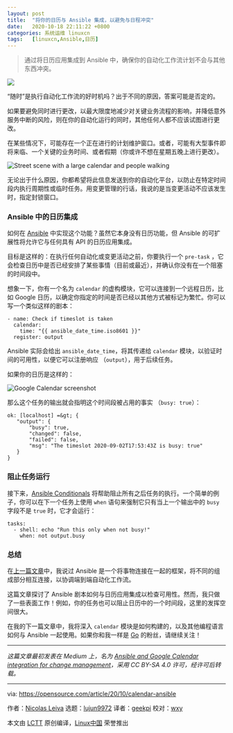 ```yaml
---
layout: post
title:	"将你的日历与 Ansible 集成，以避免与日程冲突"
date:	2020-10-18 22:11:22 +0800 
categories:	系统运维 linuxcn 
tags:	[linuxcn,Ansible,日历]
---
```




> 
> 通过将日历应用集成到 Ansible 中，确保你的自动化工作流计划不会与其他东西冲突。
> 
> 
> 


![](/Asserts/Images//attachment/album/202010/18/221110wk9kd9ewrde11zxx.jpg)


“随时”是执行自动化工作流的好时机吗？出于不同的原因，答案可能是否定的。


如果要避免同时进行更改，以最大限度地减少对关键业务流程的影响，并降低意外服务中断的风险，则在你的自动化运行的同时，其他任何人都不应该试图进行更改。


在某些情况下，可能存在一个正在进行的计划维护窗口。或者，可能有大型事件即将来临、一个关键的业务时间、或者假期（你或许不想在星期五晚上进行更改）。


![Street scene with a large calendar and people walking](/Asserts/Images//attachment/album/202010/18/221143fw24mm4e174z1wlp.jpg "Street scene with a large calendar and people walking")


无论出于什么原因，你都希望将此信息发送到你的自动化平台，以防止在特定时间段内执行周期性或临时任务。用变更管理的行话，我说的是当变更活动不应该发生时，指定封锁窗口。


### Ansible 中的日历集成


如何在 [Ansible](https://docs.ansible.com/ansible/latest/index.html) 中实现这个功能？虽然它本身没有日历功能，但 Ansible 的可扩展性将允许它与任何具有 API 的日历应用集成。


目标是这样的：在执行任何自动化或变更活动之前，你要执行一个 `pre-task` ，它会检查日历中是否已经安排了某些事情（目前或最近），并确认你没有在一个阻塞的时间段中。


想象一下，你有一个名为 `calendar` 的虚构模块，它可以连接到一个远程日历，比如 Google 日历，以确定你指定的时间是否已经以其他方式被标记为繁忙。你可以写一个类似这样的剧本：



```
- name: Check if timeslot is taken
  calendar:
    time: "{{ ansible_date_time.iso8601 }}"
  register: output

```

Ansible 实际会给出 `ansible_date_time`，将其传递给 `calendar` 模块，以验证时间的可用性，以便它可以注册响应 （`output`），用于后续任务。


如果你的日历是这样的：


![Google Calendar screenshot](/Asserts/Images//attachment/album/202010/18/221150jupznzhuu5fk5k9a.png "Google Calendar screenshot")


那么这个任务的输出就会指明这个时间段被占用的事实 （`busy: true`）：



```
ok: [localhost] =&gt; {
   "output": {
       "busy": true,
       "changed": false,
       "failed": false,
       "msg": "The timeslot 2020-09-02T17:53:43Z is busy: true"
   }
}

```

### 阻止任务运行


接下来，[Ansible Conditionals](https://docs.ansible.com/ansible/latest/user_guide/playbooks_conditionals.html) 将帮助阻止所有之后任务的执行。一个简单的例子，你可以在下一个任务上使用 `when` 语句来强制它只有当上一个输出中的 `busy` 字段不是 `true` 时，它才会运行：



```
tasks:
  - shell: echo "Run this only when not busy!"
    when: not output.busy

```

### 总结


在[上一篇文章](https://medium.com/swlh/python-and-ansible-to-automate-a-network-security-workflow-28b9a44660c6)中，我说过 Ansible 是一个将事物连接在一起的框架，将不同的组成部分相互连接，以协调端到端自动化工作流。


这篇文章探讨了 Ansible 剧本如何与日历应用集成以检查可用性。然而，我只做了一些表面工作！例如，你的任务也可以阻止日历中的一个时间段，这里的发挥空间很大。


在我的下一篇文章中，我将深入 `calendar` 模块是如何构建的，以及其他编程语言如何与 Ansible 一起使用。如果你和我一样是 [Go](https://golang.org/) 的粉丝，请继续关注！




---


*这篇文章最初发表在 Medium 上，名为 [Ansible and Google Calendar integration for change management](https://medium.com/swlh/ansible-and-google-calendar-integration-for-change-management-7c00553b3d5a)，采用 CC BY-SA 4.0 许可，经许可后转载。*




---


via: <https://opensource.com/article/20/10/calendar-ansible>


作者：[Nicolas Leiva](https://opensource.com/users/nicolas-leiva) 选题：[lujun9972](https://github.com/lujun9972) 译者：[geekpi](https://github.com/geekpi) 校对：[wxy](https://github.com/wxy)


本文由 [LCTT](https://github.com/LCTT/TranslateProject) 原创编译，[Linux中国](https://linux.cn/) 荣誉推出
